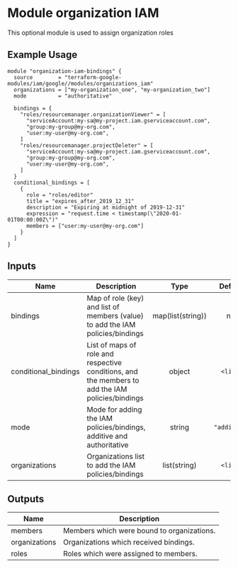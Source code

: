 # Module organization IAM

This optional module is used to assign organization roles

## Example Usage
```
module "organization-iam-bindings" {
  source        = "terraform-google-modules/iam/google//modules/organizations_iam"
  organizations = ["my-organization_one", "my-organization_two"]
  mode          = "authoritative"

  bindings = {
    "roles/resourcemanager.organizationViewer" = [
      "serviceAccount:my-sa@my-project.iam.gserviceaccount.com",
      "group:my-group@my-org.com",
      "user:my-user@my-org.com",
    ]
    "roles/resourcemanager.projectDeleter" = [
      "serviceAccount:my-sa@my-project.iam.gserviceaccount.com",
      "group:my-group@my-org.com",
      "user:my-user@my-org.com",
    ]
  }
  conditional_bindings = [
    {
      role = "roles/editor"
      title = "expires_after_2019_12_31"
      description = "Expiring at midnight of 2019-12-31"
      expression = "request.time < timestamp(\"2020-01-01T00:00:00Z\")"
      members = ["user:my-user@my-org.com"]
    }
  ]
}
```

<!-- BEGINNING OF PRE-COMMIT-TERRAFORM DOCS HOOK -->
## Inputs

| Name | Description | Type | Default | Required |
|------|-------------|:----:|:-----:|:-----:|
| bindings | Map of role (key) and list of members (value) to add the IAM policies/bindings | map(list(string)) | n/a | yes |
| conditional\_bindings | List of maps of role and respective conditions, and the members to add the IAM policies/bindings | object | `<list>` | no |
| mode | Mode for adding the IAM policies/bindings, additive and authoritative | string | `"additive"` | no |
| organizations | Organizations list to add the IAM policies/bindings | list(string) | `<list>` | no |

## Outputs

| Name | Description |
|------|-------------|
| members | Members which were bound to organizations. |
| organizations | Organizations which received bindings. |
| roles | Roles which were assigned to members. |

<!-- END OF PRE-COMMIT-TERRAFORM DOCS HOOK -->
